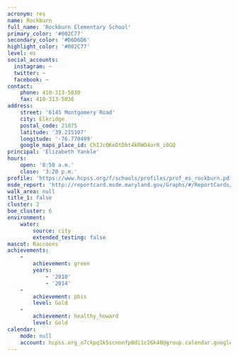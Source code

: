 ```yaml
---
acronym: res
name: Rockburn
full_name: 'Rockburn Elementary School'
primary_color: '#002C77'
secondary_color: '#D6D6D6'
highlight_color: '#002C77'
level: es
social_accounts:
  instagram: ~
  twitter: ~
  facebook: ~
contact:
    phone: 410-313-5030
    fax: 410-313-5036
address:
    street: '6145 Montgomery Road'
    city: Elkridge
    postal_code: 21075
    latitude: '39.215107'
    longitude: '-76.770499'
    google_maps_place_id: ChIJcQKeDtDht4kRWO4orR_i0GQ
principal: 'Elizabeth Yankle'
hours:
    open: '8:50 a.m.'
    close: '3:20 p.m.'
profile: 'https://www.hcpss.org/f/schools/profiles/prof_es_rockburn.pdf'
msde_report: 'http://reportcard.msde.maryland.gov/Graphs/#/ReportCards/ReportCardSchool/1//1/13/0105/'
walk_area: null
title_1: false
cluster: 2
boe_cluster: 6
environment:
    water:
        source: city
        extended_testing: false
mascot: Raccoons
achievements:
    -
        achievement: green
        years:
            - '2010'
            - '2014'
    -
        achievement: pbis
        level: Gold
    -
        achievement: healthy_howard
        level: Gold
calendar:
    mode: null
    account: hcpss.org_o7ckpq1k5scnonfp0di1c26k40@group.calendar.google.com
---
```

